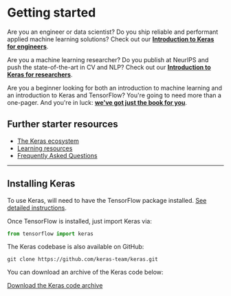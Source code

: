 # Getting started

Are you an engineer or data scientist? Do you ship reliable and performant applied machine learning solutions?
Check out our **[Introduction to Keras for engineers](/getting_started/intro_to_keras_for_engineers)**.

Are you a machine learning researcher? Do you publish at NeurIPS and push the state-of-the-art in CV and NLP?
Check out our **[Introduction to Keras for researchers](/getting_started/intro_to_keras_for_researchers)**.

Are you a beginner looking for both an introduction to machine learning and an introduction to Keras and TensorFlow?
You're going to need more than a one-pager. And you're in luck:
**[we've got just the book for you](https://www.manning.com/books/deep-learning-with-python-second-edition?a_aid=keras&a_bid=76564dff)**.


## Further starter resources

- [The Keras ecosystem](/getting_started/ecosystem)
- [Learning resources](/getting_started/learning_resources)
- [Frequently Asked Questions](/getting_started/faq)

---


## Installing Keras

To use Keras, will need to have the TensorFlow package installed. [See detailed instructions](https://www.tensorflow.org/install).

Once TensorFlow is installed, just import Keras via:

```python
from tensorflow import keras
```

The Keras codebase is also available on GitHub:

```
git clone https://github.com/keras-team/keras.git
```

You can download an archive of the Keras code below:

<div class="col-md px-1">
    <a href='https://github.com/keras-team/keras/archive/refs/heads/master.zip' class="btn btn-med btn-secondary">Download the Keras code archive</a>
</div>
